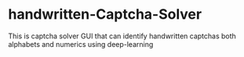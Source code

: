 # handwritten-Captcha-Solver
This is captcha solver GUI that can identify handwritten captchas both alphabets and numerics using deep-learning
